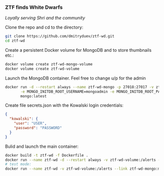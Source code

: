 ### ZTF finds White Dwarfs

_Loyally serving Shri and the community_

Clone the repo and cd to the directory:
```bash
git clone https://github.com/dmitryduev/ztf-wd.git
cd ztf-wd
```

Create a persistent Docker volume for MongoDB and to store thumbnails etc.:
```bash
docker volume create ztf-wd-mongo-volume
docker volume create ztf-wd-volume
```

Launch the MongoDB container. Feel free to change u/p for the admin
```bash
docker run -d --restart always --name ztf-wd-mongo -p 27018:27017 -v ztf-wd-mongo-volume:/data/db \
       -e MONGO_INITDB_ROOT_USERNAME=mongoadmin -e MONGO_INITDB_ROOT_PASSWORD=mongoadminsecret \
       mongo:latest
```

Create file secrets.json with the Kowalski login credentials:
```json
{
  "kowalski": {
    "user": "USER",
    "password": "PASSWORD"
  }
}
```

Bulid and launch the main container:
```bash
docker build -t ztf-wd -f Dockerfile .
docker run --name ztf-wd -d --restart always -v ztf-wd-volume:/alerts --link ztf-wd-mongo:mongo ztf-wd
# test mode:
docker run --name ztf-wd -v ztf-wd-volume:/alerts --link ztf-wd-mongo:mongo ztf-wd
```
